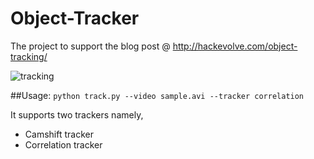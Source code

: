 # Object-Tracker

The project to support the blog post @ http://hackevolve.com/object-tracking/

![tracking](https://i0.wp.com/hackevolve.com/wp-content/uploads/2017/01/smaller.gif?resize=750%2C224)

##Usage:
`python track.py --video sample.avi --tracker correlation`

It supports two trackers namely,
* Camshift tracker
* Correlation tracker
